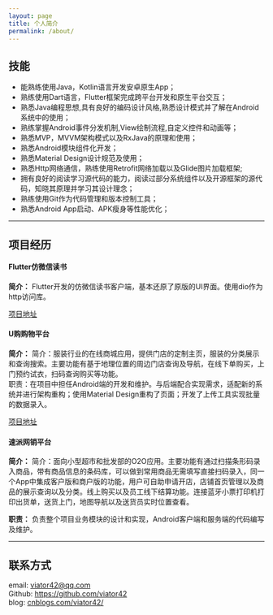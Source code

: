```yaml
---
layout: page
title: 个人简介
permalink: /about/
---
```


## 技能

* 能熟练使用Java，Kotlin语言开发安卓原生App；
* 熟练使用Dart语言，Flutter框架完成跨平台开发和原生平台交互；
* 熟悉Java编程思想,具有良好的编码设计风格,熟悉设计模式并了解在Android系统中的使用；    
* 熟练掌握Android事件分发机制,View绘制流程,自定义控件和动画等；
* 熟悉MVP，MVVM架构模式以及RxJava的原理和使用；
* 熟悉Android模块组件化开发；
* 熟悉Material Design设计规范及使用；
* 熟悉Http网络通信，熟练使用Retrofit网络加载以及Glide图片加载框架;
* 拥有良好的阅读学习源代码的能力，阅读过部分系统组件以及开源框架的源代码，知晓其原理并学习其设计理念；
* 熟练使用Git作为代码管理和版本控制工具；
* 熟悉Android App启动、APK瘦身等性能优化；

--------

## 项目经历

#### Flutter仿微信读书

__简介：__ Flutter开发的仿微信读书客户端，基本还原了原版的UI界面。使用dio作为http访问库。

[项目地址](https://github.com/viator42/FlutterWxReader)

#### U购购物平台

__简介：__  简介：服装行业的在线商城应用，提供门店的定制主页，服装的分类展示和查询搜索。主要功能有基于地理位置的周边门店查询及导航，在线下单购买，上门预约试衣，扫码查询购买等功能。    
职责：在项目中担任Android端的开发和维护。与后端配合实现需求，适配新的系统并进行架构重构；使用Material Design重构了页面；开发了上传工具实现批量的数据录入。    

[项目地址](https://github.com/viator42/Ugo)

#### 速派网销平台    

__简介：__ 简介：面向小型超市和批发部的O2O应用。主要功能有通过扫描条形码录入商品，带有商品信息的条码库，可以做到常用商品无需填写直接扫码录入，同一个App中集成客户版和商户版的功能，用户可自助申请开店，店铺首页管理以及商品的展示查询以及分类。线上购买以及员工线下结算功能。连接蓝牙小票打印机打印出货单，送货上门，地图导航以及送货员实时位置查看。

__职责：__ 负责整个项目业务模块的设计和实现，Android客户端和服务端的代码编写及维护。

--------

## 联系方式
email:    viator42@qq.com    
Github:   https://github.com/viator42    
blog: [cnblogs.com/viator42/](http://cnblogs.com/viator42/)    

